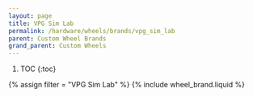 ```yaml
---
layout: page
title: VPG Sim Lab
permalink: /hardware/wheels/brands/vpg_sim_lab
parent: Custom Wheel Brands
grand_parent: Custom Wheels
---
```


1. TOC
{:toc}

{% assign filter = "VPG Sim Lab" %}
{% include wheel_brand.liquid %}

